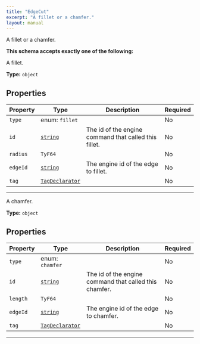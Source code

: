 ```yaml
---
title: "EdgeCut"
excerpt: "A fillet or a chamfer."
layout: manual
---
```


A fillet or a chamfer.





**This schema accepts exactly one of the following:**

A fillet.

**Type:** `object`





## Properties

| Property | Type | Description | Required |
|----------|------|-------------|----------|
| `type` |enum: `fillet`|  | No |
| `id` |[`string`](/docs/kcl/types/string)| The id of the engine command that called this fillet. | No |
| `radius` |`TyF64`|  | No |
| `edgeId` |[`string`](/docs/kcl/types/string)| The engine id of the edge to fillet. | No |
| `tag` |[`TagDeclarator`](/docs/kcl/types#tag-declaration)|  | No |


----
A chamfer.

**Type:** `object`





## Properties

| Property | Type | Description | Required |
|----------|------|-------------|----------|
| `type` |enum: `chamfer`|  | No |
| `id` |[`string`](/docs/kcl/types/string)| The id of the engine command that called this chamfer. | No |
| `length` |`TyF64`|  | No |
| `edgeId` |[`string`](/docs/kcl/types/string)| The engine id of the edge to chamfer. | No |
| `tag` |[`TagDeclarator`](/docs/kcl/types#tag-declaration)|  | No |


----




